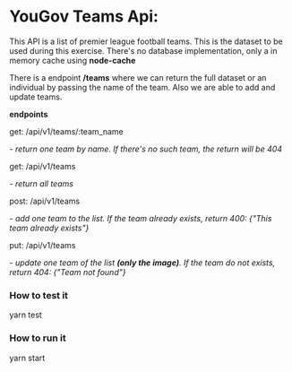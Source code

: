 # YouGov Teams Api:

This API is a list of premier league football teams. This is the dataset to be used during this exercise. There's no database implementation, only a in memory cache using **node-cache**

There is a endpoint **/teams** where we can return the full dataset or an individual by passing the name of the team. Also we are able to add and update teams.

**endpoints**

get: /api/v1/teams/:team_name 

*- return one team by name. If there's no such team, the return will be 404*

get: /api/v1/teams 

*- return all teams*

post: /api/v1/teams 

*- add one team to the list. If the team already exists, return 400: {"This team already exists"}*

put: /api/v1/teams 

*- update one team of the list **(only the image)**. If the team do not exists, return 404: {"Team not found"}*

### How to test it

yarn test

### How to run it

yarn start
